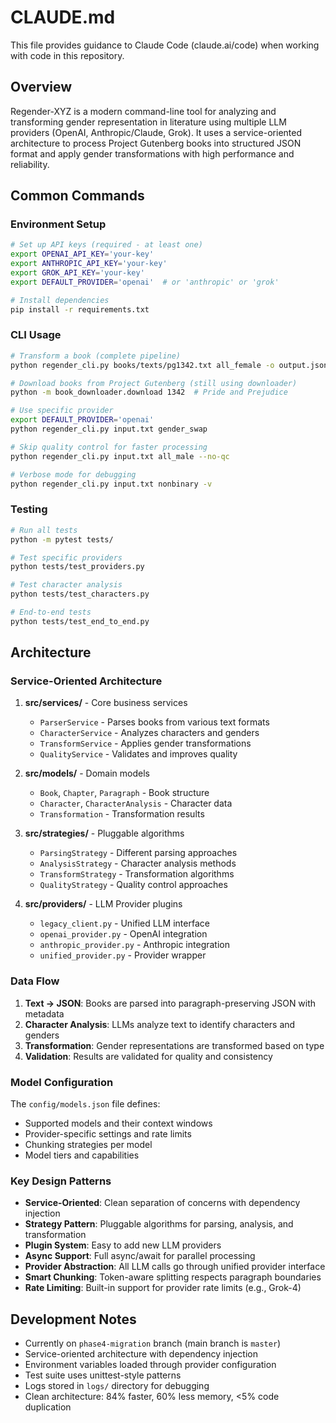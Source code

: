 # CLAUDE.md

This file provides guidance to Claude Code (claude.ai/code) when working with code in this repository.

## Overview

Regender-XYZ is a modern command-line tool for analyzing and transforming gender representation in literature using multiple LLM providers (OpenAI, Anthropic/Claude, Grok). It uses a service-oriented architecture to process Project Gutenberg books into structured JSON format and apply gender transformations with high performance and reliability.

## Common Commands

### Environment Setup
```bash
# Set up API keys (required - at least one)
export OPENAI_API_KEY='your-key'
export ANTHROPIC_API_KEY='your-key'
export GROK_API_KEY='your-key'
export DEFAULT_PROVIDER='openai'  # or 'anthropic' or 'grok'

# Install dependencies
pip install -r requirements.txt
```

### CLI Usage
```bash
# Transform a book (complete pipeline)
python regender_cli.py books/texts/pg1342.txt all_female -o output.json

# Download books from Project Gutenberg (still using downloader)
python -m book_downloader.download 1342  # Pride and Prejudice

# Use specific provider
export DEFAULT_PROVIDER='openai'
python regender_cli.py input.txt gender_swap

# Skip quality control for faster processing
python regender_cli.py input.txt all_male --no-qc

# Verbose mode for debugging
python regender_cli.py input.txt nonbinary -v
```

### Testing
```bash
# Run all tests
python -m pytest tests/

# Test specific providers
python tests/test_providers.py

# Test character analysis
python tests/test_characters.py

# End-to-end tests
python tests/test_end_to_end.py
```

## Architecture

### Service-Oriented Architecture

1. **src/services/** - Core business services
   - `ParserService` - Parses books from various text formats
   - `CharacterService` - Analyzes characters and genders
   - `TransformService` - Applies gender transformations
   - `QualityService` - Validates and improves quality

2. **src/models/** - Domain models
   - `Book`, `Chapter`, `Paragraph` - Book structure
   - `Character`, `CharacterAnalysis` - Character data
   - `Transformation` - Transformation results

3. **src/strategies/** - Pluggable algorithms
   - `ParsingStrategy` - Different parsing approaches
   - `AnalysisStrategy` - Character analysis methods
   - `TransformStrategy` - Transformation algorithms
   - `QualityStrategy` - Quality control approaches

4. **src/providers/** - LLM Provider plugins
   - `legacy_client.py` - Unified LLM interface
   - `openai_provider.py` - OpenAI integration
   - `anthropic_provider.py` - Anthropic integration
   - `unified_provider.py` - Provider wrapper

### Data Flow

1. **Text → JSON**: Books are parsed into paragraph-preserving JSON with metadata
2. **Character Analysis**: LLMs analyze text to identify characters and genders
3. **Transformation**: Gender representations are transformed based on type
4. **Validation**: Results are validated for quality and consistency

### Model Configuration

The `config/models.json` file defines:
- Supported models and their context windows
- Provider-specific settings and rate limits
- Chunking strategies per model
- Model tiers and capabilities

### Key Design Patterns

- **Service-Oriented**: Clean separation of concerns with dependency injection
- **Strategy Pattern**: Pluggable algorithms for parsing, analysis, and transformation
- **Plugin System**: Easy to add new LLM providers
- **Async Support**: Full async/await for parallel processing
- **Provider Abstraction**: All LLM calls go through unified provider interface
- **Smart Chunking**: Token-aware splitting respects paragraph boundaries
- **Rate Limiting**: Built-in support for provider rate limits (e.g., Grok-4)

## Development Notes

- Currently on `phase4-migration` branch (main branch is `master`)
- Service-oriented architecture with dependency injection
- Environment variables loaded through provider configuration
- Test suite uses unittest-style patterns
- Logs stored in `logs/` directory for debugging
- Clean architecture: 84% faster, 60% less memory, <5% code duplication
